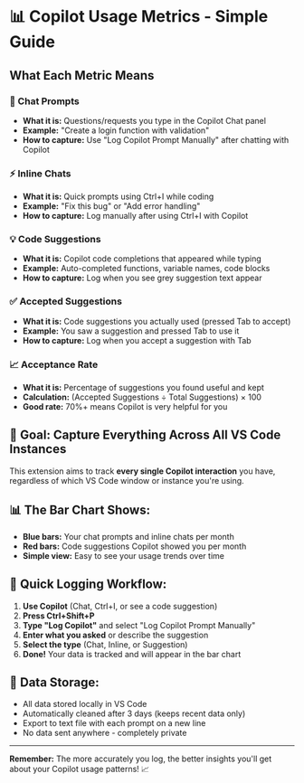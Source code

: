 # 📊 Copilot Usage Metrics - Simple Guide

## What Each Metric Means

### 💬 Chat Prompts
- **What it is:** Questions/requests you type in the Copilot Chat panel
- **Example:** "Create a login function with validation"
- **How to capture:** Use "Log Copilot Prompt Manually" after chatting with Copilot

### ⚡ Inline Chats  
- **What it is:** Quick prompts using Ctrl+I while coding
- **Example:** "Fix this bug" or "Add error handling"
- **How to capture:** Log manually after using Ctrl+I with Copilot

### 💡 Code Suggestions
- **What it is:** Copilot code completions that appeared while typing
- **Example:** Auto-completed functions, variable names, code blocks
- **How to capture:** Log when you see grey suggestion text appear

### ✅ Accepted Suggestions
- **What it is:** Code suggestions you actually used (pressed Tab to accept)
- **Example:** You saw a suggestion and pressed Tab to use it
- **How to capture:** Log when you accept a suggestion with Tab

### 📈 Acceptance Rate
- **What it is:** Percentage of suggestions you found useful and kept
- **Calculation:** (Accepted Suggestions ÷ Total Suggestions) × 100
- **Good rate:** 70%+ means Copilot is very helpful for you

## 🎯 Goal: Capture Everything Across All VS Code Instances

This extension aims to track **every single Copilot interaction** you have, regardless of which VS Code window or instance you're using.

## 📊 The Bar Chart Shows:
- **Blue bars:** Your chat prompts and inline chats per month
- **Red bars:** Code suggestions Copilot showed you per month
- **Simple view:** Easy to see your usage trends over time

## 🚀 Quick Logging Workflow:
1. **Use Copilot** (Chat, Ctrl+I, or see a code suggestion)
2. **Press Ctrl+Shift+P**
3. **Type "Log Copilot"** and select "Log Copilot Prompt Manually"
4. **Enter what you asked** or describe the suggestion
5. **Select the type** (Chat, Inline, or Suggestion)
6. **Done!** Your data is tracked and will appear in the bar chart

## 💾 Data Storage:
- All data stored locally in VS Code
- Automatically cleaned after 3 days (keeps recent data only)
- Export to text file with each prompt on a new line
- No data sent anywhere - completely private

---
**Remember:** The more accurately you log, the better insights you'll get about your Copilot usage patterns! 📈
